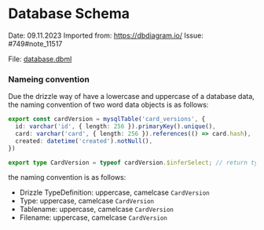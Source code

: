 # Database Schema
Date: 09.11.2023
Imported from: https://dbdiagram.io/ Issue: #749#note_11517

File: [database.dbml](database.dbml)

### Nameing convention

Due the drizzle way of have a lowercase and uppercase of a database data, the naming convention of two word data objects is as follows:
```typescript
export const cardVersion = mysqlTable('card_versions', {
  id: varchar('id', { length: 256 }).primaryKey().unique(),
  card: varchar('card', { length: 256 }).references(() => card.hash),
  created: datetime('created').notNull(),
})

export type CardVersion = typeof cardVersion.$inferSelect; // return type when queried
```

the naming convention is as follows:
* Drizzle TypeDefinition: uppercase, camelcase `CardVersion`
* Type: uppercase, camelcase `CardVersion`
* Tablename: uppercase, camelcase `CardVersion`
* Filename: uppercase, camelcase `CardVersion`
